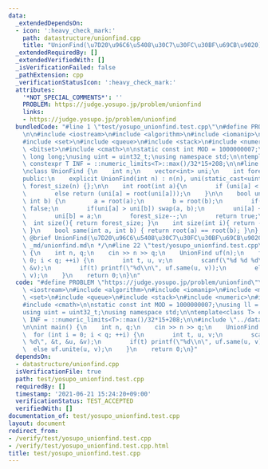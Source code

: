 ```yaml
---
data:
  _extendedDependsOn:
  - icon: ':heavy_check_mark:'
    path: datastructure/unionfind.cpp
    title: "UnionFind(\u7D20\u96C6\u5408\u30C7\u30FC\u30BF\u69CB\u9020)"
  _extendedRequiredBy: []
  _extendedVerifiedWith: []
  _isVerificationFailed: false
  _pathExtension: cpp
  _verificationStatusIcon: ':heavy_check_mark:'
  attributes:
    '*NOT_SPECIAL_COMMENTS*': ''
    PROBLEM: https://judge.yosupo.jp/problem/unionfind
    links:
    - https://judge.yosupo.jp/problem/unionfind
  bundledCode: "#line 1 \"test/yosupo_unionfind.test.cpp\"\n#define PROBLEM \"https://judge.yosupo.jp/problem/unionfind\"\
    \n\n#include <iostream>\n#include <algorithm>\n#include <iomanip>\n#include <map>\n\
    #include <set>\n#include <queue>\n#include <stack>\n#include <numeric>\n#include\
    \ <bitset>\n#include <cmath>\n\nstatic const int MOD = 1000000007;\nusing ll =\
    \ long long;\nusing uint = uint32_t;\nusing namespace std;\n\ntemplate<class T>\
    \ constexpr T INF = ::numeric_limits<T>::max()/32*15+208;\n\n#line 1 \"datastructure/unionfind.cpp\"\
    \nclass UnionFind {\n    int n;\n    vector<int> uni;\n    int forest_size;\n\
    public:\n    explicit UnionFind(int n) : n(n), uni(static_cast<uint>(n), -1),\
    \ forest_size(n) {};\n\n    int root(int a){\n        if (uni[a] < 0) return a;\n\
    \        else return (uni[a] = root(uni[a]));\n    }\n\n    bool unite(int a,\
    \ int b) {\n        a = root(a);\n        b = root(b);\n        if(a == b) return\
    \ false;\n        if(uni[a] > uni[b]) swap(a, b);\n        uni[a] += uni[b];\n\
    \        uni[b] = a;\n        forest_size--;\n        return true;\n    }\n  \
    \  int size(){ return forest_size; }\n    int size(int i){ return -uni[root(i)];\
    \ }\n    bool same(int a, int b) { return root(a) == root(b); }\n};\n\n/**\n *\
    \ @brief UnionFind(\u7D20\u96C6\u5408\u30C7\u30FC\u30BF\u69CB\u9020)\n * @docs\
    \ _md/unionfind.md\n */\n#line 22 \"test/yosupo_unionfind.test.cpp\"\n\nint main()\
    \ {\n    int n, q;\n    cin >> n >> q;\n    UnionFind uf(n);\n    for (int i =\
    \ 0; i < q; ++i) {\n        int t, u, v;\n        scanf(\"%d %d %d\", &t, &u,\
    \ &v);\n        if(t) printf(\"%d\\n\", uf.same(u, v));\n        else uf.unite(u,\
    \ v);\n    }\n    return 0;\n}\n"
  code: "#define PROBLEM \"https://judge.yosupo.jp/problem/unionfind\"\n\n#include\
    \ <iostream>\n#include <algorithm>\n#include <iomanip>\n#include <map>\n#include\
    \ <set>\n#include <queue>\n#include <stack>\n#include <numeric>\n#include <bitset>\n\
    #include <cmath>\n\nstatic const int MOD = 1000000007;\nusing ll = long long;\n\
    using uint = uint32_t;\nusing namespace std;\n\ntemplate<class T> constexpr T\
    \ INF = ::numeric_limits<T>::max()/32*15+208;\n\n#include \"../datastructure/unionfind.cpp\"\
    \n\nint main() {\n    int n, q;\n    cin >> n >> q;\n    UnionFind uf(n);\n  \
    \  for (int i = 0; i < q; ++i) {\n        int t, u, v;\n        scanf(\"%d %d\
    \ %d\", &t, &u, &v);\n        if(t) printf(\"%d\\n\", uf.same(u, v));\n      \
    \  else uf.unite(u, v);\n    }\n    return 0;\n}"
  dependsOn:
  - datastructure/unionfind.cpp
  isVerificationFile: true
  path: test/yosupo_unionfind.test.cpp
  requiredBy: []
  timestamp: '2021-06-21 15:24:20+09:00'
  verificationStatus: TEST_ACCEPTED
  verifiedWith: []
documentation_of: test/yosupo_unionfind.test.cpp
layout: document
redirect_from:
- /verify/test/yosupo_unionfind.test.cpp
- /verify/test/yosupo_unionfind.test.cpp.html
title: test/yosupo_unionfind.test.cpp
---
```

